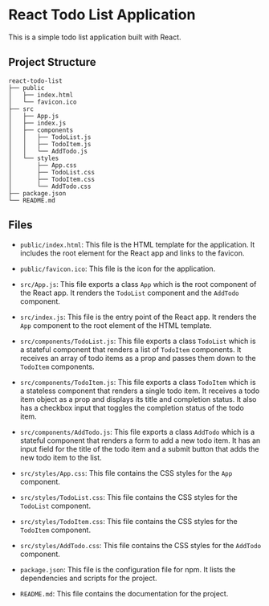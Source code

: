 # React Todo List Application

This is a simple todo list application built with React.

## Project Structure

```
react-todo-list
├── public
│   ├── index.html
│   └── favicon.ico
├── src
│   ├── App.js
│   ├── index.js
│   ├── components
│   │   ├── TodoList.js
│   │   ├── TodoItem.js
│   │   └── AddTodo.js
│   └── styles
│       ├── App.css
│       ├── TodoList.css
│       ├── TodoItem.css
│       └── AddTodo.css
├── package.json
└── README.md
```

## Files

- `public/index.html`: This file is the HTML template for the application. It includes the root element for the React app and links to the favicon.

- `public/favicon.ico`: This file is the icon for the application.

- `src/App.js`: This file exports a class `App` which is the root component of the React app. It renders the `TodoList` component and the `AddTodo` component.

- `src/index.js`: This file is the entry point of the React app. It renders the `App` component to the root element of the HTML template.

- `src/components/TodoList.js`: This file exports a class `TodoList` which is a stateful component that renders a list of `TodoItem` components. It receives an array of todo items as a prop and passes them down to the `TodoItem` components.

- `src/components/TodoItem.js`: This file exports a class `TodoItem` which is a stateless component that renders a single todo item. It receives a todo item object as a prop and displays its title and completion status. It also has a checkbox input that toggles the completion status of the todo item.

- `src/components/AddTodo.js`: This file exports a class `AddTodo` which is a stateful component that renders a form to add a new todo item. It has an input field for the title of the todo item and a submit button that adds the new todo item to the list.

- `src/styles/App.css`: This file contains the CSS styles for the `App` component.

- `src/styles/TodoList.css`: This file contains the CSS styles for the `TodoList` component.

- `src/styles/TodoItem.css`: This file contains the CSS styles for the `TodoItem` component.

- `src/styles/AddTodo.css`: This file contains the CSS styles for the `AddTodo` component.

- `package.json`: This file is the configuration file for npm. It lists the dependencies and scripts for the project.

- `README.md`: This file contains the documentation for the project.